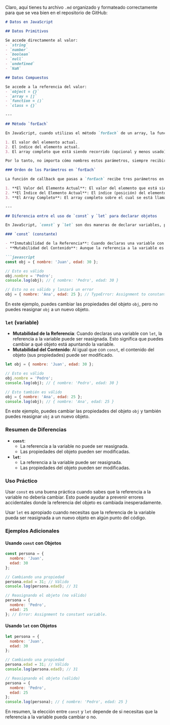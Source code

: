 Claro, aquí tienes tu archivo `.md` organizado y formateado correctamente para que se vea bien en el repositorio de GitHub:

```markdown
# Datos en JavaScript

## Datos Primitivos

Se accede directamente al valor:
- `string`
- `number`
- `boolean`
- `null`
- `undefined`
- `NaN`

## Datos Compuestos

Se accede a la referencia del valor:
- `object = {}`
- `array = []`
- `function = ()`
- `class = {}`

---

## Método `forEach`

En JavaScript, cuando utilizas el método `forEach` de un array, la función de callback que pasas recibe automáticamente los argumentos en un orden específico, definido por el lenguaje. Este orden es:

1. El valor del elemento actual.
2. El índice del elemento actual.
3. El array completo que está siendo recorrido (opcional y menos usado).

Por lo tanto, no importa cómo nombres estos parámetros, siempre recibirán los valores en este orden.

### Orden de los Parámetros en `forEach`

La función de callback que pasas a `forEach` recibe tres parámetros en el siguiente orden:

1. **El Valor del Elemento Actual**: El valor del elemento que está siendo procesado en el array.
2. **El Índice del Elemento Actual**: El índice (posición) del elemento actual en el array.
3. **El Array Completo**: El array completo sobre el cual se está llamando `forEach`.

---

## Diferencia entre el uso de `const` y `let` para declarar objetos

En JavaScript, `const` y `let` son dos maneras de declarar variables, pero tienen diferencias importantes en cuanto a su comportamiento, especialmente cuando se trata de objetos.

### `const` (constante)

- **Inmutabilidad de la Referencia**: Cuando declaras una variable con `const`, la referencia a la variable no puede ser reasignada. Esto significa que no puedes cambiar a qué objeto está apuntando la variable una vez que ha sido asignada.
- **Mutabilidad del Contenido**: Aunque la referencia a la variable es constante, el contenido del objeto (sus propiedades) puede ser modificado.

```javascript
const obj = { nombre: 'Juan', edad: 30 };

// Esto es válido
obj.nombre = 'Pedro';
console.log(obj); // { nombre: 'Pedro', edad: 30 }

// Esto no es válido y lanzará un error
obj = { nombre: 'Ana', edad: 25 }; // TypeError: Assignment to constant variable.
```

En este ejemplo, puedes cambiar las propiedades del objeto `obj`, pero no puedes reasignar `obj` a un nuevo objeto.

### `let` (variable)

- **Mutabilidad de la Referencia**: Cuando declaras una variable con `let`, la referencia a la variable puede ser reasignada. Esto significa que puedes cambiar a qué objeto está apuntando la variable.
- **Mutabilidad del Contenido**: Al igual que con `const`, el contenido del objeto (sus propiedades) puede ser modificado.

```javascript
let obj = { nombre: 'Juan', edad: 30 };

// Esto es válido
obj.nombre = 'Pedro';
console.log(obj); // { nombre: 'Pedro', edad: 30 }

// Esto también es válido
obj = { nombre: 'Ana', edad: 25 };
console.log(obj); // { nombre: 'Ana', edad: 25 }
```

En este ejemplo, puedes cambiar las propiedades del objeto `obj` y también puedes reasignar `obj` a un nuevo objeto.

### Resumen de Diferencias

- **`const`**:
  - La referencia a la variable no puede ser reasignada.
  - Las propiedades del objeto pueden ser modificadas.
- **`let`**:
  - La referencia a la variable puede ser reasignada.
  - Las propiedades del objeto pueden ser modificadas.

### Uso Práctico

Usar `const` es una buena práctica cuando sabes que la referencia a la variable no debería cambiar. Esto puede ayudar a prevenir errores accidentales donde la referencia del objeto es cambiada inesperadamente.

Usar `let` es apropiado cuando necesitas que la referencia de la variable pueda ser reasignada a un nuevo objeto en algún punto del código.

### Ejemplos Adicionales

#### Usando `const` con Objetos

```javascript
const persona = {
  nombre: 'Juan',
  edad: 30
};

// Cambiando una propiedad
persona.edad = 31; // Válido
console.log(persona.edad); // 31

// Reasignando el objeto (no válido)
persona = {
  nombre: 'Pedro',
  edad: 25
}; // Error: Assignment to constant variable.
```

#### Usando `let` con Objetos

```javascript
let persona = {
  nombre: 'Juan',
  edad: 30
};

// Cambiando una propiedad
persona.edad = 31; // Válido
console.log(persona.edad); // 31

// Reasignando el objeto (válido)
persona = {
  nombre: 'Pedro',
  edad: 25
};
console.log(persona); // { nombre: 'Pedro', edad: 25 }
```

En resumen, la elección entre `const` y `let` depende de si necesitas que 
la referencia a la variable pueda cambiar o no.
```


